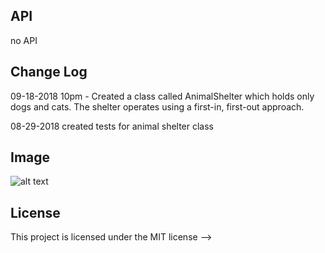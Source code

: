 ## API
no API

## Change Log


09-18-2018 10pm - Created a class called AnimalShelter which holds only dogs and cats. The shelter operates using a first-in, first-out approach.

08-29-2018 created tests for animal shelter class

## Image
![alt text]()

## License
This project is licensed under the MIT license
-->